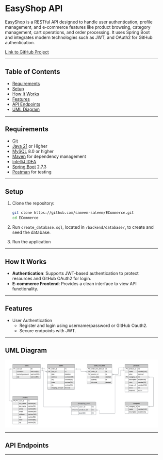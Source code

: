 # EasyShop API

EasyShop is a RESTful API designed to handle user authentication, profile management, and e-commerce features like product browsing, category management, cart operations, and order processing. It uses Spring Boot and integrates modern technologies such as JWT, and OAuth2 for GitHub authentication.

[Link to GitHub Project](#)

---

## Table of Contents

- [Requirements](#requirements)
- [Setup](#setup)
- [How It Works](#how-it-works)
- [Features](#features)
- [API Endpoints](#api-endpoints)
- [UML Diagram](#uml-diagram)

---

## Requirements

- [Git](https://git-scm.com/downloads)
- [Java 21](https://www.oracle.com/th/java/technologies/downloads/) or Higher
- [MySQL](https://www.mysql.com/) 8.0 or higher
- [Maven](https://maven.apache.org/) for dependency management
- [IntelliJ IDEA](https://www.jetbrains.com/idea/download/)
- [Spring Boot](https://spring.io/projects/spring-boot) 2.7.3
- [Postman](https://www.postman.com/downloads/) for testing

---

## Setup

1. Clone the repository:
   ```bash
   git clone https://github.com/sameem-saleem/ECommerce.git
   cd ECommerce
   ```
   
2. Run `create_database.sql`, located in `/backend/database/`, to create and seed the database.

3. Run the application

---

## How It Works

[//]: # (![]&#40;&#41;)

- **Authentication**: Supports JWT-based authentication to protect resources and GitHub OAuth2 for login.
- **E-commerce Frontend**: Provides a clean interface to view API functionality.

---

## Features
- User Authentication
  - Register and login using username/password or GitHub Oauth2.
  - Secure endpoints with JWT.
---

## UML Diagram
![UML Diagram](https://github.com/joe-bor/easyShop/raw/main/README-images/uml.png)

---

## API Endpoints

---